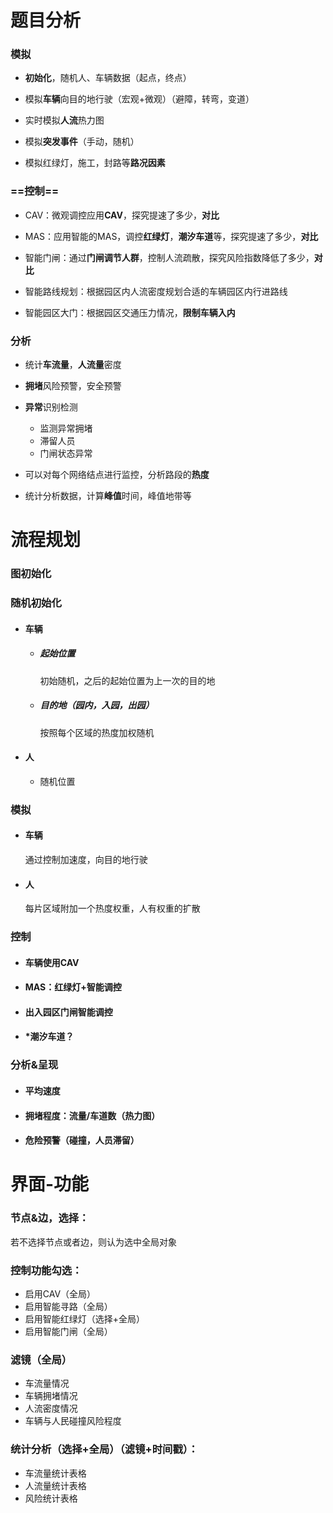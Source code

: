 # 题目分析

### 模拟

- **初始化**，随机人、车辆数据（起点，终点）

- 模拟**车辆**向目的地行驶（宏观+微观）（避障，转弯，变道）

- 实时模拟**人流**热力图

- 模拟**突发事件**（手动，随机）

- 模拟红绿灯，施工，封路等**路况因素**

### ==控制==

- CAV：微观调控应用**CAV**，探究提速了多少，**对比**

- MAS：应用智能的MAS，调控**红绿灯**，**潮汐车道**等，探究提速了多少，**对比**

- 智能门闸：通过**门闸调节人群**，控制人流疏散，探究风险指数降低了多少，**对比**

- 智能路线规划：根据园区内人流密度规划合适的车辆园区内行进路线

- 智能园区大门：根据园区交通压力情况，**限制车辆入内**

### 分析

- 统计**车流量**，**人流量**密度

- **拥堵**风险预警，安全预警

- **异常**识别检测
     - 监测异常拥堵
     - 滞留人员
     - 门闸状态异常

- 可以对每个网络结点进行监控，分析路段的**热度**

- 统计分析数据，计算**峰值**时间，峰值地带等

# 流程规划

### 图初始化



### 随机初始化

- #### 车辆

     - ##### 起始位置

          初始随机，之后的起始位置为上一次的目的地

     - ##### 目的地（园内，入园，出园）

          按照每个区域的热度加权随机

          

- #### 人

     - 随机位置

### 模拟

- #### 车辆

     通过控制加速度，向目的地行驶

- #### 人

     每片区域附加一个热度权重，人有权重的扩散

### 控制

- #### 车辆使用CAV

- #### MAS：红绿灯+智能调控

- #### 出入园区门闸智能调控

- #### *潮汐车道？

### 分析&呈现

- #### 平均速度

- #### 拥堵程度：流量/车道数（热力图）

- #### 危险预警（碰撞，人员滞留）



# 界面-功能

### 节点&边，选择：

若不选择节点或者边，则认为选中全局对象

### 控制功能勾选：

- 启用CAV（全局）
- 启用智能寻路（全局）
- 启用智能红绿灯（选择+全局）
- 启用智能门闸（全局）

### 滤镜（全局）

- 车流量情况
- 车辆拥堵情况
- 人流密度情况
- 车辆与人民碰撞风险程度

### 统计分析（选择+全局）（滤镜+时间戳）：

- 车流量统计表格
- 人流量统计表格
- 风险统计表格



